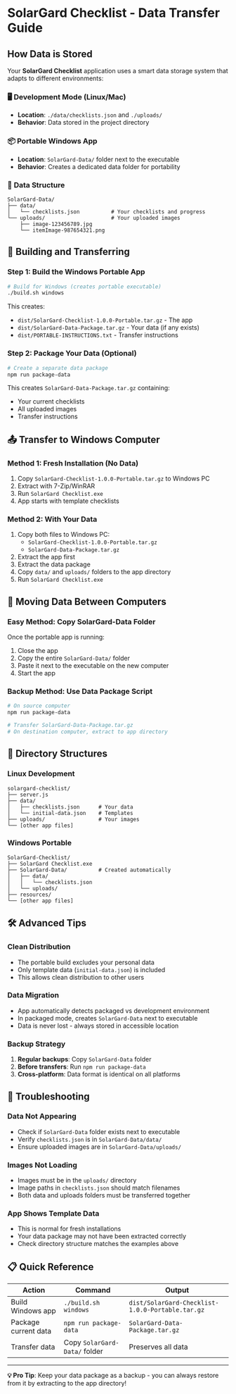 # SolarGard Checklist - Data Transfer Guide

## How Data is Stored

Your **SolarGard Checklist** application uses a smart data storage system that adapts to different environments:

### 🖥️ **Development Mode** (Linux/Mac)
- **Location**: `./data/checklists.json` and `./uploads/`
- **Behavior**: Data stored in the project directory

### 📦 **Portable Windows App**
- **Location**: `SolarGard-Data/` folder next to the executable
- **Behavior**: Creates a dedicated data folder for portability

### 📁 **Data Structure**
```
SolarGard-Data/
├── data/
│   └── checklists.json          # Your checklists and progress
└── uploads/                     # Your uploaded images
    ├── image-123456789.jpg
    └── itemImage-987654321.png
```

## 🚀 Building and Transferring

### **Step 1: Build the Windows Portable App**
```bash
# Build for Windows (creates portable executable)
./build.sh windows
```

This creates:
- `dist/SolarGard-Checklist-1.0.0-Portable.tar.gz` - The app
- `dist/SolarGard-Data-Package.tar.gz` - Your data (if any exists)
- `dist/PORTABLE-INSTRUCTIONS.txt` - Transfer instructions

### **Step 2: Package Your Data** (Optional)
```bash
# Create a separate data package
npm run package-data
```

This creates `SolarGard-Data-Package.tar.gz` containing:
- Your current checklists
- All uploaded images
- Transfer instructions

## 📤 Transfer to Windows Computer

### **Method 1: Fresh Installation (No Data)**
1. Copy `SolarGard-Checklist-1.0.0-Portable.tar.gz` to Windows PC
2. Extract with 7-Zip/WinRAR
3. Run `SolarGard Checklist.exe`
4. App starts with template checklists

### **Method 2: With Your Data**
1. Copy both files to Windows PC:
   - `SolarGard-Checklist-1.0.0-Portable.tar.gz`
   - `SolarGard-Data-Package.tar.gz`
2. Extract the app first
3. Extract the data package
4. Copy `data/` and `uploads/` folders to the app directory
5. Run `SolarGard Checklist.exe`

## 🔄 Moving Data Between Computers

### **Easy Method: Copy SolarGard-Data Folder**
Once the portable app is running:
1. Close the app
2. Copy the entire `SolarGard-Data/` folder
3. Paste it next to the executable on the new computer
4. Start the app

### **Backup Method: Use Data Package Script**
```bash
# On source computer
npm run package-data

# Transfer SolarGard-Data-Package.tar.gz
# On destination computer, extract to app directory
```

## 📂 Directory Structures

### **Linux Development**
```
solargard-checklist/
├── server.js
├── data/
│   ├── checklists.json      # Your data
│   └── initial-data.json    # Templates
├── uploads/                 # Your images
└── [other app files]
```

### **Windows Portable**
```
SolarGard-Checklist/
├── SolarGard Checklist.exe
├── SolarGard-Data/          # Created automatically
│   ├── data/
│   │   └── checklists.json
│   └── uploads/
├── resources/
└── [other app files]
```

## 🛠️ Advanced Tips

### **Clean Distribution**
- The portable build excludes your personal data
- Only template data (`initial-data.json`) is included
- This allows clean distribution to other users

### **Data Migration**
- App automatically detects packaged vs development environment
- In packaged mode, creates `SolarGard-Data` next to executable
- Data is never lost - always stored in accessible location

### **Backup Strategy**
1. **Regular backups**: Copy `SolarGard-Data` folder
2. **Before transfers**: Run `npm run package-data`
3. **Cross-platform**: Data format is identical on all platforms

## 🚨 Troubleshooting

### **Data Not Appearing**
- Check if `SolarGard-Data` folder exists next to executable
- Verify `checklists.json` is in `SolarGard-Data/data/`
- Ensure uploaded images are in `SolarGard-Data/uploads/`

### **Images Not Loading**
- Images must be in the `uploads/` directory
- Image paths in `checklists.json` should match filenames
- Both data and uploads folders must be transferred together

### **App Shows Template Data**
- This is normal for fresh installations
- Your data package may not have been extracted correctly
- Check directory structure matches the examples above

## 📋 Quick Reference

| Action | Command | Output |
|--------|---------|--------|
| Build Windows app | `./build.sh windows` | `dist/SolarGard-Checklist-1.0.0-Portable.tar.gz` |
| Package current data | `npm run package-data` | `SolarGard-Data-Package.tar.gz` |
| Transfer data | Copy `SolarGard-Data/` folder | Preserves all data |

---

**💡 Pro Tip**: Keep your data package as a backup - you can always restore from it by extracting to the app directory! 